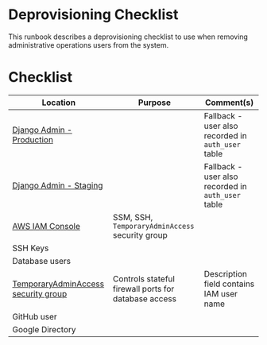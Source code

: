 # Deprovisioning Checklist

This runbook describes a deprovisioning checklist to use when removing administrative operations users from the system.

# Checklist

| Location                                                                                                                                             | Purpose                                              | Comment(s)                                         |
|------------------------------------------------------------------------------------------------------------------------------------------------------|------------------------------------------------------|----------------------------------------------------|
| [Django Admin - Production](https://backend.wavve.ca/wavvemanager/)                                                                                  |                                                      | Fallback - user also recorded in `auth_user` table |
| [Django Admin - Staging](https://staging.wavve.ca/wavvemanager/)                                                                                     |                                                      | Fallback - user also recorded in `auth_user` table |
| [AWS IAM Console](https://us-east-1.console.aws.amazon.com/iamv2/home?region=us-east-2#/users)                                                       | SSM, SSH, `TemporaryAdminAccess` security group      |                                                    |
| SSH Keys                                                                                                                                             |                                                      |                                                    |
| Database users                                                                                                                                       |                                                      |                                                    |
| [TemporaryAdminAccess security group](https://us-east-2.console.aws.amazon.com/ec2/home?region=us-east-2#SecurityGroup:groupId=sg-04bd3b8033ec73664) | Controls stateful firewall ports for database access | Description field contains IAM user name           |
| GitHub user                                                                                                                                          |                                                      |                                                    |
| Google Directory                                                                                                                                     |                                                      |                                                    |
